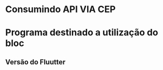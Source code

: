 # Consumindo API VIA CEP

# Programa destinado a utilização do bloc



<h2> Versão do Fluutter </h2
<img src="https://github.com/Yurinabaia/flutterCEP/blob/main/Sem%20t%C3%ADtulo.png?raw=true" >
